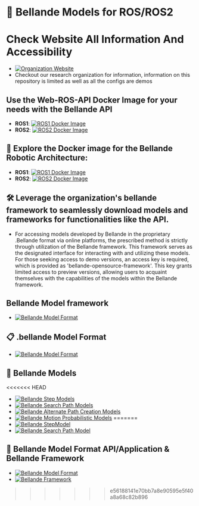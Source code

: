 # 🚀 Bellande Models for ROS/ROS2 

# Check Website All Information And Accessibility
- [![Organization Website](https://img.shields.io/badge/Explore%20Our-Website-0099cc?style=for-the-badge)](https://robotics-sensors.github.io)
- Checkout our research organization for information, information on this repository is limited as well as all the configs are demos

## Use the Web-ROS-API Docker Image  for your needs with the Bellande API
- **ROS1**: [![ROS1 Docker Image](https://img.shields.io/docker/pulls/ronaldsonbellande/bellande_web_api_packages_ros1)](https://hub.docker.com/r/ronaldsonbellande/bellande_model_packages_ros1)
- **ROS2**: [![ROS2 Docker Image](https://img.shields.io/docker/pulls/ronaldsonbellande/bellande_web_api_packages_ros2)](https://hub.docker.com/r/ronaldsonbellande/bellande_model_packages_ros2)

## 📧 Explore the Docker image for the Bellande Robotic Architecture:
- **ROS1**: [![ROS1 Docker Image](https://img.shields.io/docker/pulls/ronaldsonbellande/bellande_robotic_environment_ros1)](https://hub.docker.com/r/ronaldsonbellande/bellande_robotic_environment_ros1)
- **ROS2**: [![ROS2 Docker Image](https://img.shields.io/docker/pulls/ronaldsonbellande/bellande_robotic_environment_ros2)](https://hub.docker.com/r/ronaldsonbellande/bellande_robotic_environment_ros2)

## 🛠️ Leverage the organization's bellande framework to seamlessly download models and frameworks for functionalities like the API.
- For accessing models developed by Bellande in the proprietary .Bellande format via online platforms, the prescribed method is strictly through utilization of the Bellande framework. This framework serves as the designated interface for interacting with and utilizing these models. For those seeking access to demo versions, an access key is required, which is provided as 'bellande-opensource-framework'. This key grants limited access to preview versions, allowing users to acquaint themselves with the capabilities of the models within the Bellande framework.

## Bellande Model framework
- [![Bellande Model Format](https://img.shields.io/badge/Bellande%20MODEL%20FORMAT-.bellande%20Format-0099cc?style=for-the-badge)](https://github.com/Artificial-Intelligence-Computer-Vision/bellande_model_format)

## 📋 .bellande Model Format
- [![Bellande Model Format](https://img.shields.io/badge/Bellande%20MODEL%20FORMAT-.bellande%20Format-0099cc?style=for-the-badge)](https://github.com/Artificial-Intelligence-Computer-Vision/bellande_model_format)

## 🐳 Bellande Models
<<<<<<< HEAD
- [![Bellande Step Models](https://img.shields.io/badge/Bellande%20MODEL-Bellande%20Step%20Model-0099cc?style=for-the-badge)](https://github.com/Robotics-Sensors/bellande_robots_step_models)
- [![Bellande Search Path Models](https://img.shields.io/badge/Bellande%20MODEL-Bellande%20Search%20Path%20Model-0099cc?style=for-the-badge)](https://github.com/Robotics-Sensors/bellande_search_path_models)
- [![Bellande Alternate Path Creation Models ](https://img.shields.io/badge/Bellande%20API-Bellande%20Alternate%20Path%20Creation%20Model-0099cc?style=for-the-badge)](https://github.com/Robotics-Sensors/bellande_adaptive_alternate_path_creation_models)
- [![Bellande Motion Probabilistic Models ](https://img.shields.io/badge/Bellande%20API-Bellande%20Motion%20Probabilistic-0099cc?style=for-the-badge)](https://github.com/Robotics-Sensors/bellande_motion_probabilistic_models)
=======
- [![Bellande StepModel](https://img.shields.io/badge/Bellande%20MODEL-Bellande/Step-0099cc?style=for-the-badge)](https://github.com/Robotics-Sensors/bellande_robots_step_models)
- [![Bellande Search Path Model](https://img.shields.io/badge/Bellande%20MODEL-Bellande/Search%20Path-0099cc?style=for-the-badge)](https://github.com/Robotics-Sensors/bellande_search_path_models)

## 💨 Bellande Model Format API/Application & Bellande Framework
- [![Bellande Model Format](https://img.shields.io/badge/Bellande%20Model%20Format-0099cc?style=for-the-badge)](https://github.com/Artificial-Intelligence-Computer-Vision/bellande_model_format)
- [![Bellande Framework](https://img.shields.io/badge/Bellande%20Model%20Framework-0099cc?style=for-the-badge)](https://github.com/Artificial-Intelligence-Computer-Vision/bellande_model_framework)

>>>>>>> e56188141e70bb7a8e90595e5f40a8a68c82b896
